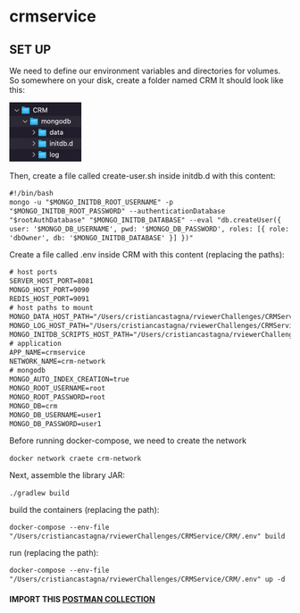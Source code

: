 # crmservice

## SET UP

We need to define our environment variables and directories for volumes. So somewhere on your disk, create a folder named CRM
It should look like this:

![img_3.png](img_3.png)

Then, create a file called create-user.sh inside initdb.d with this content:
```
#!/bin/bash
mongo -u "$MONGO_INITDB_ROOT_USERNAME" -p "$MONGO_INITDB_ROOT_PASSWORD" --authenticationDatabase "$rootAuthDatabase" "$MONGO_INITDB_DATABASE" --eval "db.createUser({ user: '$MONGO_DB_USERNAME', pwd: '$MONGO_DB_PASSWORD', roles: [{ role: 'dbOwner', db: '$MONGO_INITDB_DATABASE' }] })"
```

Create a file called .env inside CRM with this content (replacing the paths):

```
# host ports
SERVER_HOST_PORT=8081
MONGO_HOST_PORT=9090
REDIS_HOST_PORT=9091
# host paths to mount
MONGO_DATA_HOST_PATH="/Users/cristiancastagna/rviewerChallenges/CRMService/CRM/mongodb/data"
MONGO_LOG_HOST_PATH="/Users/cristiancastagna/rviewerChallenges/CRMService/CRM/mongodb/log"
MONGO_INITDB_SCRIPTS_HOST_PATH="/Users/cristiancastagna/rviewerChallenges/CRMService/CRM/mongodb/initdb.d"
# application
APP_NAME=crmservice
NETWORK_NAME=crm-network
# mongodb
MONGO_AUTO_INDEX_CREATION=true
MONGO_ROOT_USERNAME=root
MONGO_ROOT_PASSWORD=root
MONGO_DB=crm
MONGO_DB_USERNAME=user1
MONGO_DB_PASSWORD=user1
```

Before running docker-compose, we need to create the network

``docker network craete crm-network``

Next, assemble the library JAR:

``./gradlew build``

build the containers (replacing the path):

``` 
docker-compose --env-file "/Users/cristiancastagna/rviewerChallenges/CRMService/CRM/.env" build 
```

run (replacing the path):

``` 
docker-compose --env-file "/Users/cristiancastagna/rviewerChallenges/CRMService/CRM/.env" up -d 
```

#### IMPORT THIS [POSTMAN COLLECTION](CRMService.postman_collection.json)
